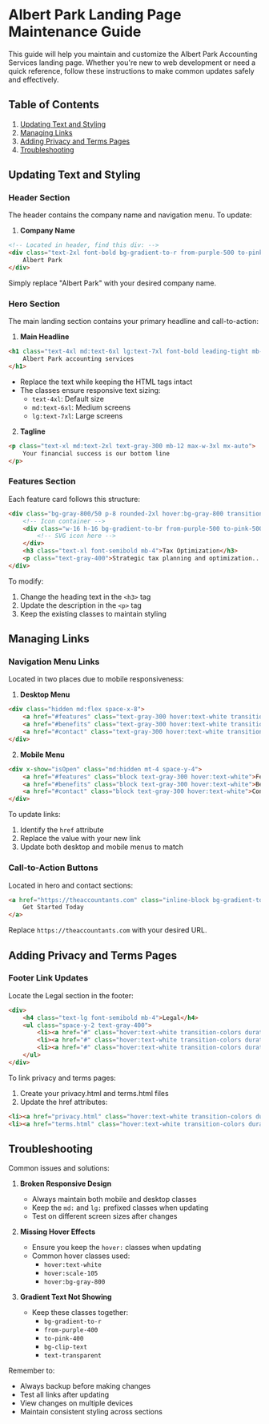 # Albert Park Landing Page Maintenance Guide

This guide will help you maintain and customize the Albert Park Accounting Services landing page. Whether you're new to web development or need a quick reference, follow these instructions to make common updates safely and effectively.

## Table of Contents
1. [Updating Text and Styling](#updating-text-and-styling)
2. [Managing Links](#managing-links)
3. [Adding Privacy and Terms Pages](#adding-privacy-and-terms-pages)
4. [Troubleshooting](#troubleshooting)

## Updating Text and Styling

### Header Section
The header contains the company name and navigation menu. To update:

1. **Company Name**
```html
<!-- Located in header, find this div: -->
<div class="text-2xl font-bold bg-gradient-to-r from-purple-500 to-pink-500 bg-clip-text text-transparent">
    Albert Park
</div>
```
Simply replace "Albert Park" with your desired company name.

### Hero Section
The main landing section contains your primary headline and call-to-action:

1. **Main Headline**
```html
<h1 class="text-4xl md:text-6xl lg:text-7xl font-bold leading-tight mb-8 bg-gradient-to-r from-purple-400 to-pink-400 bg-clip-text text-transparent">
    Albert Park accounting services
</h1>
```
- Replace the text while keeping the HTML tags intact
- The classes ensure responsive text sizing:
  - `text-4xl`: Default size
  - `md:text-6xl`: Medium screens
  - `lg:text-7xl`: Large screens

2. **Tagline**
```html
<p class="text-xl md:text-2xl text-gray-300 mb-12 max-w-3xl mx-auto">
    Your financial success is our bottom line
</p>
```

### Features Section
Each feature card follows this structure:
```html
<div class="bg-gray-800/50 p-8 rounded-2xl hover:bg-gray-800 transition-all duration-300 transform hover:-translate-y-2 border border-gray-700 hover:border-purple-500/50">
    <!-- Icon container -->
    <div class="w-16 h-16 bg-gradient-to-br from-purple-500 to-pink-500 rounded-lg mb-6 flex items-center justify-center">
        <!-- SVG icon here -->
    </div>
    <h3 class="text-xl font-semibold mb-4">Tax Optimization</h3>
    <p class="text-gray-400">Strategic tax planning and optimization...</p>
</div>
```
To modify:
1. Change the heading text in the `<h3>` tag
2. Update the description in the `<p>` tag
3. Keep the existing classes to maintain styling

## Managing Links

### Navigation Menu Links
Located in two places due to mobile responsiveness:

1. **Desktop Menu**
```html
<div class="hidden md:flex space-x-8">
    <a href="#features" class="text-gray-300 hover:text-white transition-colors duration-300">Features</a>
    <a href="#benefits" class="text-gray-300 hover:text-white transition-colors duration-300">Benefits</a>
    <a href="#contact" class="text-gray-300 hover:text-white transition-colors duration-300">Contact</a>
</div>
```

2. **Mobile Menu**
```html
<div x-show="isOpen" class="md:hidden mt-4 space-y-4">
    <a href="#features" class="block text-gray-300 hover:text-white">Features</a>
    <a href="#benefits" class="block text-gray-300 hover:text-white">Benefits</a>
    <a href="#contact" class="block text-gray-300 hover:text-white">Contact</a>
</div>
```

To update links:
1. Identify the `href` attribute
2. Replace the value with your new link
3. Update both desktop and mobile menus to match

### Call-to-Action Buttons
Located in hero and contact sections:
```html
<a href="https://theaccountants.com" class="inline-block bg-gradient-to-r from-purple-500 to-pink-500 text-white font-semibold px-8 py-4 rounded-lg transform hover:scale-105 transition-all duration-300 shadow-lg hover:shadow-purple-500/25">
    Get Started Today
</a>
```
Replace `https://theaccountants.com` with your desired URL.

## Adding Privacy and Terms Pages

### Footer Link Updates
Locate the Legal section in the footer:
```html
<div>
    <h4 class="text-lg font-semibold mb-4">Legal</h4>
    <ul class="space-y-2 text-gray-400">
        <li><a href="#" class="hover:text-white transition-colors duration-300">Privacy Policy</a></li>
        <li><a href="#" class="hover:text-white transition-colors duration-300">Terms of Service</a></li>
        <li><a href="#" class="hover:text-white transition-colors duration-300">Contact Us</a></li>
    </ul>
</div>
```

To link privacy and terms pages:
1. Create your privacy.html and terms.html files
2. Update the href attributes:
```html
<li><a href="privacy.html" class="hover:text-white transition-colors duration-300">Privacy Policy</a></li>
<li><a href="terms.html" class="hover:text-white transition-colors duration-300">Terms of Service</a></li>
```

## Troubleshooting

Common issues and solutions:

1. **Broken Responsive Design**
   - Always maintain both mobile and desktop classes
   - Keep the `md:` and `lg:` prefixed classes when updating
   - Test on different screen sizes after changes

2. **Missing Hover Effects**
   - Ensure you keep the `hover:` classes when updating
   - Common hover classes used:
     - `hover:text-white`
     - `hover:scale-105`
     - `hover:bg-gray-800`

3. **Gradient Text Not Showing**
   - Keep these classes together:
     - `bg-gradient-to-r`
     - `from-purple-400`
     - `to-pink-400`
     - `bg-clip-text`
     - `text-transparent`

Remember to:
- Always backup before making changes
- Test all links after updating
- View changes on multiple devices
- Maintain consistent styling across sections